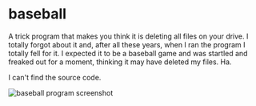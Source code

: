 # baseball

A trick program that makes you think it is deleting all files on your drive.  I totally forgot about it and, after all these years, when I ran the program I totally fell for it.  I expected it to be a baseball game and was startled and freaked out for a moment, thinking it may have deleted my files.  Ha.

I can't find the source code.

![baseball program screenshot](https://raw.githubusercontent.com/ca98am79/my-first-programs/master/baseball/baseball.png)